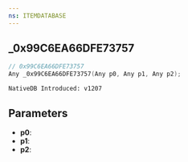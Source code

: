 ```yaml
---
ns: ITEMDATABASE
---
```

## _0x99C6EA66DFE73757

```c
// 0x99C6EA66DFE73757
Any _0x99C6EA66DFE73757(Any p0, Any p1, Any p2);
```

```
NativeDB Introduced: v1207
```

## Parameters
* **p0**:
* **p1**:
* **p2**:
